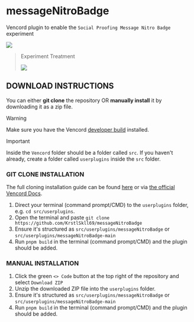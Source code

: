 # messageNitroBadge
Vencord plugin to enable the `Social Proofing Message Nitro Badge` experiment

![](https://cdn.nest.rip/uploads/adef0b9e-cd4f-484b-883c-8021d466af3b.png)

> Experiment Treatment
>
>
> ![](https://cdn.nest.rip/uploads/90d25a21-5bd0-418a-9cbc-dc90a439673a.png)

## DOWNLOAD INSTRUCTIONS
You can either __git clone__ the repository OR __manually install__ it by downloading it as a zip file.<br/>
> [!WARNING]
> Make sure you have the Vencord [developer build](https://docs.vencord.dev/installing/) installed.<br/>

> [!IMPORTANT]
> Inside the `Vencord` folder should be a folder called `src`. If you haven't already, create a folder called `userplugins` inside the `src` folder.

### GIT CLONE INSTALLATION
The full cloning installation guide can be found [here](https://discord.com/channels/1015060230222131221/1257038407503446176/1257038407503446176) or via [the official Vencord Docs](https://docs.vencord.dev/installing/custom-plugins/).
1. Direct your terminal (command prompt/CMD) to the `userplugins` folder, e.g. `cd src/userplugins`.
2. Open the terminal and paste `git clone https://github.com/KrstlSkll69/messageNitroBadge`
3. Ensure it's structured as `src/userplugins/messageNitroBadge` or `src/userplugins/messageNitroBadge-main`
4. Run `pnpm build` in the terminal (command prompt/CMD) and the plugin should be added.

### MANUAL INSTALLATION
1. Click the green `<> Code` button at the top right of the repository and select `Download ZIP`
2. Unzip the downloaded ZIP file into the `userplugins` folder.
3. Ensure it's structured as `src/userplugins/messageNitroBadge` or `src/userplugins/messageNitroBadge-main`
5. Run `pnpm build` in the terminal (command prompt/CMD) and the plugin should be added.
